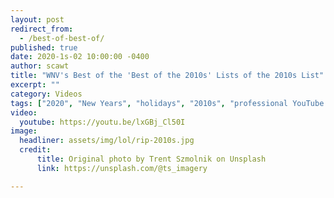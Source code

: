 ```yaml
---
layout: post
redirect_from: 
  - /best-of-best-of/
published: true
date: 2020-1s-02 10:00:00 -0400
author: scawt
title: "WNV's Best of the 'Best of the 2010s' Lists of the 2010s List"
excerpt: ""
category: Videos
tags: ["2020", "New Years", "holidays", "2010s", "professional YouTube influencers", "best of", "new year, objectively worse me", "Monsanto", "like and subscribe", "monetization", "content creation strategies"]
video:
  youtube: https://youtu.be/lxGBj_Cl50I
image:
  headliner: assets/img/lol/rip-2010s.jpg
  credit: 
      title: Original photo by Trent Szmolnik on Unsplash
      link: https://unsplash.com/@ts_imagery

---
```


